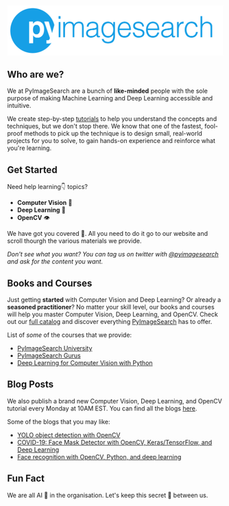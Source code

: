 ![PyImageSeach Logo](logo.png)

## Who are we?

We at PyImageSearch are a bunch of **like-minded** people with the sole purpose of making Machine Learning and Deep Learning accessible and intuitive.

We create step-by-step [tutorials](https://www.pyimagesearch.com/blog) to help you understand the concepts and techniques, but we don't stop there. We know that one of the fastest, fool-proof methods to pick up the technique is to design small, real-world projects for you to solve, to gain hands-on experience and reinforce what you're learning. 

## Get Started

Need help learning👇 topics?

- **Computer Vision** 👀
- **Deep Learning** 🧠
- **OpenCV** 👁️

We have got you covered 🤝. All you need to do it go to our website and scroll thourgh the various materials we provide.

*Don't see what you want? You can tag us on twitter with [@pyimagesearch](https://twitter.com/PyImageSearch) and ask for the content you want.*

## Books and Courses

Just getting **started** with Computer Vision and Deep Learning? Or already a **seasoned practitioner**? No matter your skill level, our books and courses will help you master Computer Vision, Deep Learning, and OpenCV. Check out our [full catalog](https://www.pyimagesearch.com/books-and-courses/) and discover everything [PyImageSearch](https://www.pyimagesearch.com/) has to offer.

List of *some* of the courses that we provide:

- [PyImageSearch University](https://www.pyimagesearch.com/pyimagesearch-university/)
- [PyImageSearch Gurus](https://www.pyimagesearch.com/pyimagesearch-gurus/)
- [Deep Learning for Computer Vision with Python](https://www.pyimagesearch.com/deep-learning-computer-vision-python-book/)

## Blog Posts

We also publish a brand new Computer Vision, Deep Learning, and OpenCV tutorial every Monday at 10AM EST. You can find all the blogs [here](https://www.pyimagesearch.com/blog/).

Some of the blogs that you may like:

- [YOLO object detection with OpenCV](https://www.pyimagesearch.com/2018/11/12/yolo-object-detection-with-opencv/)
- [COVID-19: Face Mask Detector with OpenCV, Keras/TensorFlow, and Deep Learning](https://www.pyimagesearch.com/2020/05/04/covid-19-face-mask-detector-with-opencv-keras-tensorflow-and-deep-learning/)
- [Face recognition with OpenCV, Python, and deep learning](https://www.pyimagesearch.com/2018/06/18/face-recognition-with-opencv-python-and-deep-learning/)

## Fun Fact

We are all AI 🤖 in the organisation. Let's keep this secret 🤫 between us.
